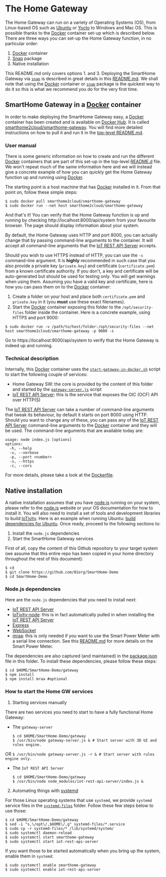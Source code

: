 # The Home Gateway

The Home Gateway can run on a variety of Operating Systems (OS), from Linux-based OS such as [Ubuntu](https://www.ubuntu.com/) or [Yocto](https://www.yoctoproject.org/) to Windows and Mac OS. This is possible thanks to the [Docker] container set-up which is described below. There are three ways you can set-up the Home Gateway function, in no particular order:

1. [Docker] container
2. [Snap](https://snapcraft.io/) package
3. Native installation

This README.md only covers options 1. and 3. Deploying the SmartHome Gateway via [`snap`](https://snapcraft.io/) is described in great details in this [README.md](../snap/README.md). We shall note that using the [Docker] container or [`snap`](https://snapcraft.io/) package is the quickest way to do it so this is what we recommend you do for the very first time.

## SmartHome Gateway in a [Docker] container

In order to make deploying the SmartHome Gateway easy, a [Docker] container has been created and is available on [Docker Hub](https://hub.docker.com). It is called [smarthome2cloud/smarthome-gateway](https://hub.docker.com/r/smarthome2cloud/smarthome-gateway/). You will find more detailed instructions on how to pull it and run it in the [top-level README.md](../README.md).

### User manual

There is some generic information on how to create and run the different [Docker] containers that are part of this set-up in the top-level [README.d](../README.me) file. We won't repeat much of the same information here and we will instead give a concrete example of how you can quickly get the Home Gateway function up and running using [Docker].

The starting point is a host machine that has [Docker] installed in it. From that point on, follow these simple steps:
```
$ sudo docker pull smarthome2cloud/smarthome-gateway
$ sudo docker run --net host smarthome2cloud/smarthome-gateway
```
And that's it! You can verify that the Home Gateway function is up and running by checking http://localhost:8000/api/system from your favourite browser. The page should display information about your system.

By default, the Home Gateway uses HTTP and port 8000, you can actually change that by passing command-line arguments to the container. It will accept all command-line arguments that the [IoT REST API Server] accepts.

Should you wish to use HTTPS instead of HTTP, you can use the `-s` command-line argument. It is **highly** recommended in such case that you also provide a private key (`private.key`) and certificate (`certificate.pem`) from a known certificate authority. If you don't, a key and certificate will be auto-generated but should be used for testing only. You will get warnings when using them. Assuming you have a valid key and certificate, here is how you can pass them on to the [Docker] container:
1. Create a folder on your host and place both `certificate.pem` and `private.key` in it (you **must** use these exact filenames).
2. Start the [Docker] container exposing this folder to the `/opt/security-files` folder inside the container.
Here is a concrete example, using HTTPS and port 9000:
```
$ sudo docker run -v /path/to/host/folder:/opt/security-files --net host smarthome2cloud/smarthome-gateway -p 9000 -s
```
Go to https://localhost:9000/api/system to verify that the Home Gateway is indeed up and running.

### Technical description

Internally, this [Docker] container uses the [`start-gateway-in-docker.sh`](./start-gateway-in-docker.sh) script to start the following couple of services:
* Home Gateway SW: the core is provided by the content of this folder and started by the [`gateway-server.js`](./gateway-server.js) script
* [IoT REST API Server]: this is the service that exposes the OIC (OCF) API over HTTP(S)

The [IoT REST API Server] can take a number of command-line arguments that tweak its behaviour, by default it starts on port 8000 using HTTP. Should you want to change any of these, you can pass any of the [IoT REST API Server] command-line arguments to the [Docker] container and they will be used. The command-line arguments that are available today are:
```
usage: node index.js [options]
options:
  -h, --help
  -v, --verbose
  -p, --port <number>
  -s, --https
  -c, --cors
```

For more details, please take a look at the [Dockerfile](./Dockerfile).

## Native installation

A native installation assumes that you have [node.js](https://nodejs.org/) running on your system, please refer to the [node.js](https://nodejs.org/) website or your OS documentation for how to install it. You will also need to install a set of tools and development libraries to build [IoTivity](https://wiki.iotivity.org). Here is an example when running Ubuntu: [build dependencies for Ubuntu](https://wiki.iotivity.org/build_iotivity_with_ubuntu_build_machine). Once ready, proceed to the following sections to:
1. Install the `node.js` dependencies
2. Start the SmartHome Gateway services

First of all, copy the content of this Github repository to your target system (we assume that this entire repo has been copied in your home directory throughout the rest of this document):
```
$ cd
$ git clone https://github.com/01org/SmartHome-Demo
$ cd SmartHome-Demo
```

### Node.js dependencies

Here are the `node.js` dependencies that you need to install next:
* [IoT REST API Server]
* [IoTivity-node](https://www.npmjs.com/package/iotivity-node): this is in fact automatically pulled in when installing the [IoT REST API Server]
* [Express](https://www.npmjs.com/package/express)
* [WebSocket](https://www.npmjs.com/package/websocket)
* [mraa](https://www.npmjs.com/package/mraa): this is only needed if you want to use the Smart Power Meter with a serial line connection. See this [README.md](../sensors//DC_power_meter/README.md) for more details on the Smart Power Meter.


The dependencies are also captured (and maintained) in the [package.json](./package.json) file in this folder. To install these dependencies, please follow these steps:
```
$ cd $HOME/SmartHome-Demo/gateway
$ npm install
$ npm install mraa #optional
```

### How to start the Home GW services

1. Starting services manually

There are two services you need to start to have a fully functional Home Gateway:

  + The `gateway-server`
      ```
      $ cd $HOME/SmartHome-Demo/gateway
      $ /usr/bin/node gateway-server.js & # Start server with 3D UI and rules engine.
      ```
   OR
      ```
      $ /usr/bin/node gateway-server.js -r & # Start server with rules engine only.
      ```

  + The `IoT REST API Server`
      ```
      $ cd $HOME/SmartHome-Demo/gateway
      $ /usr/bin/node node_modules/iot-rest-api-server/index.js &
      ```

2. Automating things with [systemd]

For those Linux operating systems that use `systemd`, we provide `systemd` service files in the [`systemd-files`](./systemd-files) folder. Follow these few steps below to use those:
```
$ cd $HOME/SmartHome-Demo/gateway
$ sed -i "s,\/opt\/,$HOME\/,g" systemd-files/*.service 
$ sudo cp -r systemd-files/* /lib/systemd/system/
$ sudo systemctl daemon-reload
$ sudo systemctl start smarthome-gateway
$ sudo systemctl start iot-rest-api-server
```

If you want those to be started automatically when you bring up the system, enable them in `systemd`:
```
$ sudo systemctl enable smarthome-gateway
$ sudo systemctl enable iot-rest-api-server
```

[Docker]: https://www.docker.com/
[IoT REST API Server]: https://github.com/01org/iot-rest-api-server
[systemd]: https://www.freedesktop.org/wiki/Software/systemd/
